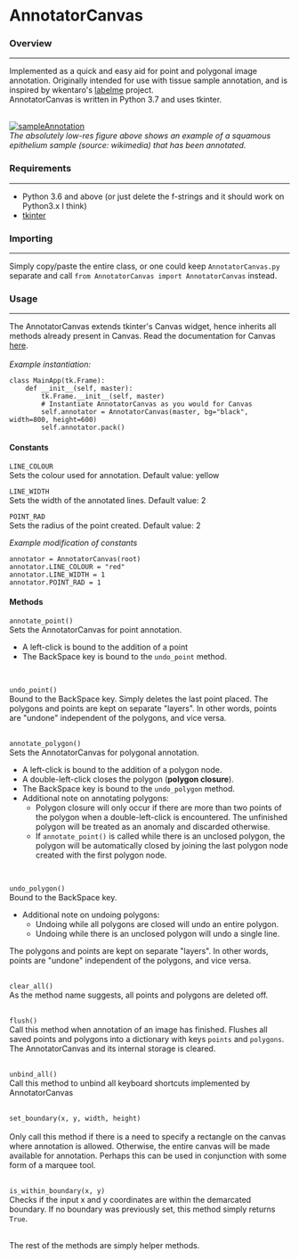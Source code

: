 # AnnotatorCanvas

### Overview
---
Implemented as a quick and easy aid for point and polygonal image annotation. Originally intended for use with tissue sample annotation, and is inspired by wkentaro's [labelme](https://github.com/wkentaro/labelme) project. <br>
AnnotatorCanvas is written in Python 3.7 and uses tkinter. <br><br>


<a href="https://imgur.com/OvqPmSf"><img src="https://i.imgur.com/OvqPmSf.png" title="sampleAnnotation" /></a><br>
_The absolutely low-res figure above shows an example of a squamous epithelium sample (source: wikimedia) that has been annotated._

### Requirements
---
* Python 3.6 and above (or just delete the f-strings and it should work on Python3.x I think)
* [tkinter](https://docs.python.org/3/library/tkinter.html)

### Importing 
---
Simply copy/paste the entire class, or one could keep ```AnnotatorCanvas.py``` separate and call ```from AnnotatorCanvas import AnnotatorCanvas``` instead.


### Usage
---
The AnnotatorCanvas extends tkinter's Canvas widget, hence inherits all methods already present in Canvas. Read the documentation for Canvas [here](https://effbot.org/tkinterbook/canvas.htm).
<br><br>
_Example instantiation:_
```
class MainApp(tk.Frame):
    def __init__(self, master):
        tk.Frame.__init__(self, master)
        # Instantiate AnnotatorCanvas as you would for Canvas
        self.annotator = AnnotatorCanvas(master, bg="black", width=800, height=600)
        self.annotator.pack()
```

#### Constants
`LINE_COLOUR`
<br>
Sets the colour used for annotation. Default value: yellow
<br>

`LINE_WIDTH`
<br>
Sets the width of the annotated lines. Default value: 2
<br>

`POINT_RAD`
<br>
Sets the radius of the point created. Default value: 2
<br>

_Example modification of constants_
```
annotator = AnnotatorCanvas(root)
annotator.LINE_COLOUR = "red"
annotator.LINE_WIDTH = 1
annotator.POINT_RAD = 1
```

#### Methods
`annotate_point()`
<br>
Sets the AnnotatorCanvas for point annotation. 
* A left-click is bound to the addition of a point
* The BackSpace key is bound to the `undo_point` method.
<br>

`undo_point()`
<br>
Bound to the BackSpace key. Simply deletes the last point placed. The polygons and points are kept on separate "layers". In other words, points are "undone" independent of the polygons, and vice versa.
<br><br>

`annotate_polygon()`
<br>
Sets the AnnotatorCanvas for polygonal annotation. 
* A left-click is bound to the addition of a polygon node.
* A double-left-click closes the polygon (**polygon closure**).
* The BackSpace key is bound to the `undo_polygon` method. 
* Additional note on annotating polygons:
  * Polygon closure will only occur if there are more than two points of the polygon when a double-left-click is encountered. The unfinished polygon will be treated as an anomaly and discarded otherwise.
  * If `annotate_point()` is called while there is an unclosed polygon, the polygon will be automatically closed by joining the last polygon node created with the first polygon node.
<br>

`undo_polygon()`
<br>
Bound to the BackSpace key. 
* Additional note on undoing polygons:
  * Undoing while all polygons are closed will undo an entire polygon.
  * Undoing while there is an unclosed polygon will undo a single line.

The polygons and points are kept on separate "layers". In other words, points are "undone" independent of the polygons, and vice versa.<br><br>

`clear_all()`
<br>
As the method name suggests, all points and polygons are deleted off.
<br><br>

`flush()`
<br>
Call this method when annotation of an image has finished. Flushes all saved points and polygons into a dictionary with keys `points` and `polygons`. The AnnotatorCanvas and its internal storage is cleared.
<br><br>

`unbind_all()`
<br>
Call this method to unbind all keyboard shortcuts implemented by AnnotatorCanvas
<br><br>

`set_boundary(x, y, width, height)`
<br><br>
Only call this method if there is a need to specify a rectangle on the canvas where annotation is allowed. Otherwise, the entire canvas will be made available for annotation. 
Perhaps this can be used in conjunction with some form of a marquee tool. 
<br><br>

`is_within_boundary(x, y)`
<br>
Checks if the input x and y coordinates are within the demarcated boundary. If no boundary was previously set, this method simply returns `True`.
<br><br>

The rest of the methods are simply helper methods.